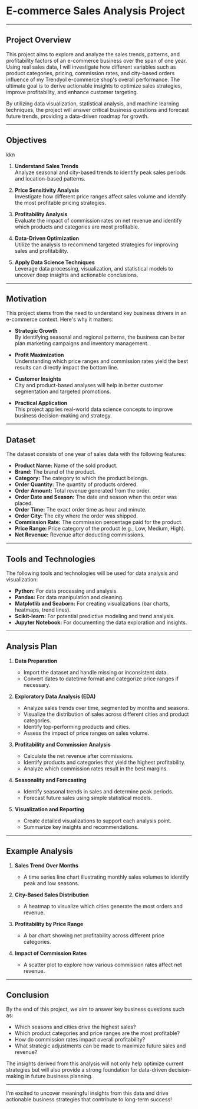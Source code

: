 # E-commerce Sales Analysis Project

---

## Project Overview

This project aims to explore and analyze the sales trends, patterns, and profitability factors of an e-commerce business over the span of one year. Using real sales data, I will investigate how different variables such as product categories, pricing, commission rates, and city-based orders influence of my Trendyol e-commerce shop's overall performance. The ultimate goal is to derive actionable insights to optimize sales strategies, improve profitability, and enhance customer targeting.

By utilizing data visualization, statistical analysis, and machine learning techniques, the project will answer critical business questions and forecast future trends, providing a data-driven roadmap for growth.

---

## Objectives
kkn
1. **Understand Sales Trends**  
   Analyze seasonal and city-based trends to identify peak sales periods and location-based patterns.

2. **Price Sensitivity Analysis**  
   Investigate how different price ranges affect sales volume and identify the most profitable pricing strategies.

3. **Profitability Analysis**  
   Evaluate the impact of commission rates on net revenue and identify which products and categories are most profitable.

4. **Data-Driven Optimization**  
   Utilize the analysis to recommend targeted strategies for improving sales and profitability.

5. **Apply Data Science Techniques**  
   Leverage data processing, visualization, and statistical models to uncover deep insights and actionable conclusions.

---

## Motivation

This project stems from the need to understand key business drivers in an e-commerce context. Here's why it matters:

- **Strategic Growth**  
  By identifying seasonal and regional patterns, the business can better plan marketing campaigns and inventory management.

- **Profit Maximization**  
  Understanding which price ranges and commission rates yield the best results can directly impact the bottom line.

- **Customer Insights**  
  City and product-based analyses will help in better customer segmentation and targeted promotions.

- **Practical Application**  
  This project applies real-world data science concepts to improve business decision-making and strategy.

---

## Dataset

The dataset consists of one year of sales data with the following features:

- **Product Name:** Name of the sold product.  
- **Brand:** The brand of the product.  
- **Category:** The category to which the product belongs.  
- **Order Quantity:** The quantity of products ordered.  
- **Order Amount:** Total revenue generated from the order.  
- **Order Date and Season:** The date and season when the order was placed.
- **Order Time:** The exact order time as hour and minute.
- **Order City:** The city where the order was shipped.  
- **Commission Rate:** The commission percentage paid for the product.  
- **Price Range:** Price category of the product (e.g., Low, Medium, High).  
- **Net Revenue:** Revenue after deducting commissions.

---

## Tools and Technologies

The following tools and technologies will be used for data analysis and visualization:

- **Python:** For data processing and analysis.  
- **Pandas:** For data manipulation and cleaning.  
- **Matplotlib and Seaborn:** For creating visualizations (bar charts, heatmaps, trend lines).  
- **Scikit-learn:** For potential predictive modeling and trend analysis.  
- **Jupyter Notebook:** For documenting the data exploration and insights.

---

## Analysis Plan

1. **Data Preparation**  
   - Import the dataset and handle missing or inconsistent data.  
   - Convert dates to datetime format and categorize price ranges if necessary.

2. **Exploratory Data Analysis (EDA)**  
   - Analyze sales trends over time, segmented by months and seasons.  
   - Visualize the distribution of sales across different cities and product categories.  
   - Identify top-performing products and cities.  
   - Assess the impact of price ranges on sales volume.

3. **Profitability and Commission Analysis**  
   - Calculate the net revenue after commissions.  
   - Identify products and categories that yield the highest profitability.  
   - Analyze which commission rates result in the best margins.

4. **Seasonality and Forecasting**  
   - Identify seasonal trends in sales and determine peak periods.  
   - Forecast future sales using simple statistical models.

5. **Visualization and Reporting**  
   - Create detailed visualizations to support each analysis point.  
   - Summarize key insights and recommendations.

---

## Example Analysis

1. **Sales Trend Over Months**  
   - A time series line chart illustrating monthly sales volumes to identify peak and low seasons.

2. **City-Based Sales Distribution**  
   - A heatmap to visualize which cities generate the most orders and revenue.

3. **Profitability by Price Range**  
   - A bar chart showing net profitability across different price categories.

4. **Impact of Commission Rates**  
   - A scatter plot to explore how various commission rates affect net revenue.

---

## Conclusion

By the end of this project, we aim to answer key business questions such as:

- Which seasons and cities drive the highest sales?  
- Which product categories and price ranges are the most profitable?  
- How do commission rates impact overall profitability?  
- What strategic adjustments can be made to maximize future sales and revenue?

The insights derived from this analysis will not only help optimize current strategies but will also provide a strong foundation for data-driven decision-making in future business planning.

---

I'm excited to uncover meaningful insights from this data and drive actionable business strategies that contribute to long-term success!
